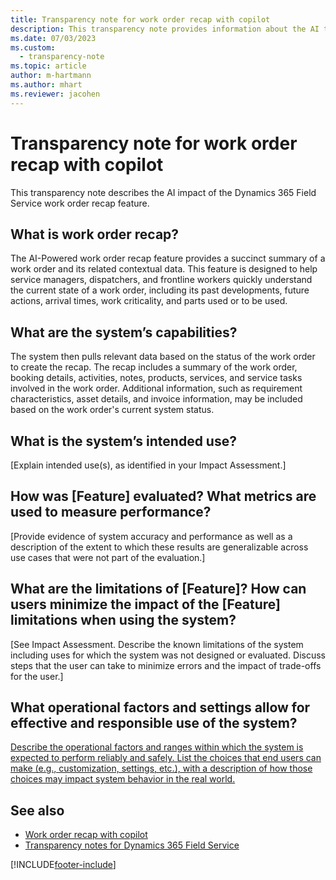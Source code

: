 ```yaml
---
title: Transparency note for work order recap with copilot
description: This transparency note provides information about the AI technology used in the work order recap feature.
ms.date: 07/03/2023
ms.custom: 
  - transparency-note
ms.topic: article
author: m-hartmann
ms.author: mhart
ms.reviewer: jacohen
---
```


# Transparency note for work order recap with copilot

This transparency note describes the AI impact of the Dynamics 365 Field Service work order recap feature.

## What is work order recap?

The AI-Powered work order recap feature provides a succinct summary of a work order and its related contextual data. This feature is designed to help service managers, dispatchers, and frontline workers quickly understand the current state of a work order, including its past developments, future actions, arrival times, work criticality, and parts used or to be used.

## What are the system’s capabilities?

The system then pulls relevant data based on the status of the work order to create the recap. The recap includes a summary of the work order, booking details, activities, notes, products, services, and service tasks involved in the work order. Additional information, such as requirement characteristics, asset details, and invoice information, may be included based on the work order's current system status.

## What is the system’s intended use?

[Explain intended use(s), as identified in your Impact Assessment.]

## How was [Feature] evaluated? What metrics are used to measure performance?

[Provide evidence of system accuracy and performance as well as a description of the extent to which these results are generalizable across use cases that were not part of the evaluation.]

## What are the limitations of [Feature]? How can users minimize the impact of the [Feature] limitations when using the system?

[See Impact Assessment. Describe the known limitations of the system including uses for which the system was not designed or evaluated. Discuss steps that the user can take to minimize errors and the impact of trade-offs for the user.]

## What operational factors and settings allow for effective and responsible use of the system?

[Describe the operational factors and ranges within which the system is expected to perform reliably and safely. List the choices that end users can make (e.g., customization, settings, etc.), with a description of how those choices may impact system behavior in the real world.](tbd.md)

## See also

- [Work order recap with copilot](work-order-recap.md)
- [Transparency notes for Dynamics 365 Field Service](transparency-note.md)

[!INCLUDE[footer-include](../includes/footer-banner.md)]